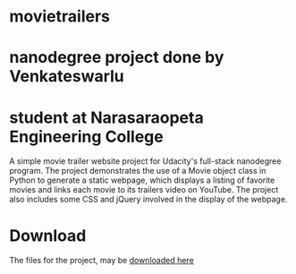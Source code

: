# movietrailers

# nanodegree project done by Venkateswarlu

# student at Narasaraopeta Engineering College
A simple movie trailer website project for Udacity's full-stack nanodegree program. The project demonstrates the use of a Movie object class in Python to generate a static webpage, which displays a listing of favorite movies and links each movie to its trailers video on YouTube. The project also includes some CSS and jQuery involved in the display of the webpage.
# Download
The files for the project, may be [downloaded here]( https://github.com/burrivenkateswarlu/movietrailers )
